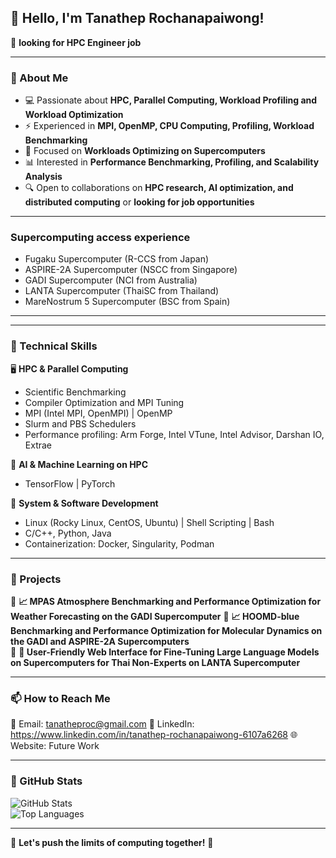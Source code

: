 ## 👋 Hello, I'm Tanathep Rochanapaiwong!

🚀 **looking for HPC Engineer job**  

---

### 🔧 About Me
- 💻 Passionate about **HPC, Parallel Computing, Workload Profiling and Workload Optimization**
- ⚡ Experienced in **MPI, OpenMP, CPU Computing, Profiling, Workload Benchmarking**
- 🎯 Focused on **Workloads Optimizing on Supercomputers**
- 📊 Interested in **Performance Benchmarking, Profiling, and Scalability Analysis**
- 🔍 Open to collaborations on **HPC research, AI optimization, and distributed computing** or **looking for job opportunities**

---

### Supercomputing access experience
- Fugaku Supercomputer (R-CCS from Japan)
- ASPIRE-2A Supercomputer (NSCC from Singapore)
- GADI Supercomputer (NCI from Australia)
- LANTA Supercomputer (ThaiSC from Thailand)
- MareNostrum 5 Supercomputer (BSC from Spain)

---
---

### 🔨 Technical Skills

🖥 **HPC & Parallel Computing**  
- Scientific Benchmarking
- Compiler Optimization and MPI Tuning
- MPI (Intel MPI, OpenMPI) | OpenMP
- Slurm and PBS Schedulers 
- Performance profiling: Arm Forge, Intel VTune, Intel Advisor, Darshan IO, Extrae 

🧠 **AI & Machine Learning on HPC**  
- TensorFlow | PyTorch

🔧 **System & Software Development**  
- Linux (Rocky Linux, CentOS, Ubuntu) | Shell Scripting | Bash  
- C/C++, Python, Java 
- Containerization: Docker, Singularity, Podman

---

### 📌 Projects

🔹 **📈 MPAS Atmosphere Benchmarking and Performance Optimization for Weather Forecasting on the GADI Supercomputer**
🔹 **📈 HOOMD-blue Benchmarking and Performance Optimization for Molecular Dynamics on the GADI and ASPIRE-2A Supercomputers**  
🔹 **🚌 User-Friendly Web Interface for Fine-Tuning Large Language Models on Supercomputers for Thai Non-Experts on LANTA Supercomputer**  
  
---

### 📫 How to Reach Me

📧 Email: tanatheproc@gmail.com 
💼 LinkedIn: https://www.linkedin.com/in/tanathep-rochanapaiwong-6107a6268 
🌐 Website: Future Work

---

### 🎯 GitHub Stats

![GitHub Stats](https://github-readme-stats.vercel.app/api?username=yourusername&show_icons=true&theme=radical)  
![Top Languages](https://github-readme-stats.vercel.app/api/top-langs/?username=yourusername&layout=compact&theme=radical)  

---

🌟 **Let's push the limits of computing together!** 🚀
